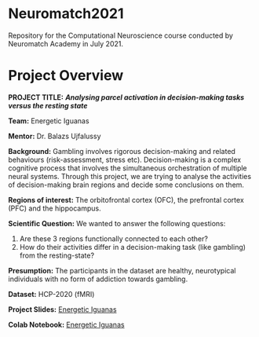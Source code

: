 # Neuromatch2021
Repository for the Computational Neuroscience course conducted by Neuromatch Academy in July 2021.

# Project Overview

**PROJECT TITLE:** **_Analysing parcel activation in decision-making tasks versus the resting state_**

**Team:** Energetic Iguanas

**Mentor:** Dr. Balazs Ujfalussy

**Background:** Gambling involves rigorous decision-making and related behaviours (risk-assessment, stress etc). Decision-making is a complex cognitive process that involves the simultaneous orchestration of multiple neural systems. Through this project, we are trying to analyse the activities of decision-making brain regions and decide some conclusions on them.

**Regions of interest:** The orbitofrontal cortex (OFC), the prefrontal cortex (PFC) and the hippocampus.

**Scientific Question:** We wanted to answer the following questions:
1. Are these 3 regions functionally connected to each other?
2. How do their activities differ in a decision-making task (like gambling) from the resting-state?

**Presumption:** The participants in the dataset are healthy, neurotypical individuals with no form of addiction towards gambling.

**Dataset:** HCP-2020 (fMRI)

**Project Slides:** [Energetic Iguanas](https://github.com/ayucd/Neuromatch2021/blob/main/Project_Slides_NMA_EnergeticIguanas.pdf)

**Colab Notebook:** [Energetic Iguanas]()
